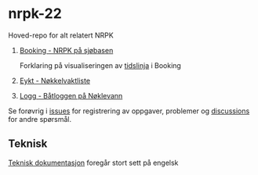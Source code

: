 # nrpk-22

Hoved-repo for alt relatert NRPK

1. [Booking - NRPK på sjøbasen](/docs/booking/README.md)

   Forklaring på visualiseringen
   av [tidslinja](https://github.com/schpaa/nrpk-22/issues/9) i Booking


2. [Eykt - Nøkkelvaktliste](/docs/eykt/README.md)

3. [Logg - Båtloggen på Nøklevann](/docs/logg/README.md)

Se forøvrig i [issues](https://github.com/schpaa/nrpk-22/issues) for
registrering av oppgaver, problemer
og [discussions](https://github.com/schpaa/nrpk-22/discussions) for andre
spørsmål.

## Teknisk

[Teknisk dokumentasjon](/docs/teknisk/README.md) foregår stort sett på engelsk
